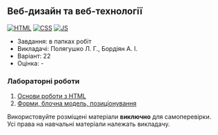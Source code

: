 ## Веб-дизайн та веб-технології

[![HTML](https://img.shields.io/badge/HTML-DD4A25?style=for-the-badge&logo=html5&logoColor=white)](#)
[![CSS](https://img.shields.io/badge/CSS-254ADD?style=for-the-badge&logo=css3&logoColor=white)](#)
[![JS](https://img.shields.io/badge/JS-EFD81D?style=for-the-badge&logo=Javascript&logoColor=white)](#)

- Завдання: в папках робіт
- Викладачі: Полягушко Л. Г., Бордіян А. І.
- Варіант: 22 
- Оцінка: -

### Лабораторні роботи
 1. [Основи роботи з HTML](https://github.com/xairaven/KPI-Labs/tree/main/3rdSemester/Web%20Design/Lab1)<br>
 2. [Форми, блочна модель, позиціонування](https://github.com/xairaven/KPI-Labs/tree/main/3rdSemester/Web%20Design/Lab2)<br>

Використовуйте розміщені матеріали **виключно** для самоперевірки.<br>
Усі права на навчальні матеріали належать викладачу.